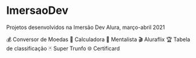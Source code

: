 # ImersaoDev
Projetos desenvolvidos na Imersão Dev Alura, março-abril 2021

💰 Conversor de Moedas
🔢 Calculadora
🔮 Mentalista
🎬 Aluraflix
🏆 Tabela de classificação
🃏 Super Trunfo
🌐 Certificard
